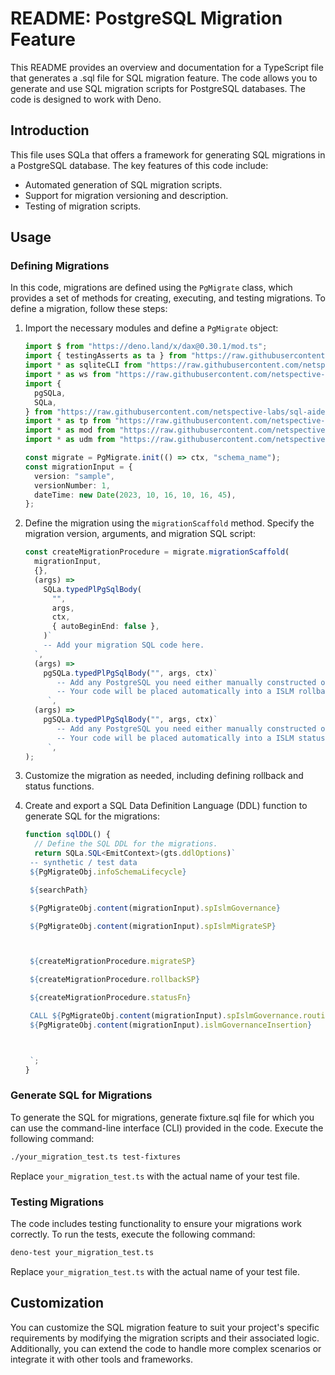 # README: PostgreSQL Migration Feature

This README provides an overview and documentation for a TypeScript file that
generates a .sql file for SQL migration feature. The code allows you to generate
and use SQL migration scripts for PostgreSQL databases. The code is designed to
work with Deno.

## Introduction

This file uses SQLa that offers a framework for generating SQL migrations in a
PostgreSQL database. The key features of this code include:

- Automated generation of SQL migration scripts.
- Support for migration versioning and description.
- Testing of migration scripts.

## Usage

### Defining Migrations

In this code, migrations are defined using the `PgMigrate` class, which provides
a set of methods for creating, executing, and testing migrations. To define a
migration, follow these steps:

1. Import the necessary modules and define a `PgMigrate` object:

   ```typescript
   import $ from "https://deno.land/x/dax@0.30.1/mod.ts";
   import { testingAsserts as ta } from "https://raw.githubusercontent.com/netspective-labs/sql-aide/vx.x.x/deps-test.ts";
   import * as sqliteCLI from "https://raw.githubusercontent.com/netspective-labs/sql-aide/vx.x.x/lib/sqlite/cli.ts";
   import * as ws from "https://raw.githubusercontent.com/netspective-labs/sql-aide/vx.x.x/lib/universal/whitespace.ts";
   import {
     pgSQLa,
     SQLa,
   } from "https://raw.githubusercontent.com/netspective-labs/sql-aide/vx.x.x/pattern/pgdcp/deps.ts";
   import * as tp from "https://raw.githubusercontent.com/netspective-labs/sql-aide/vx.x.x/pattern/typical/mod.ts";
   import * as mod from "https://raw.githubusercontent.com/netspective-labs/sql-aide/vx.x.x/pattern/postgres/migrate.ts";
   import * as udm from "https://raw.githubusercontent.com/netspective-labs/sql-aide/vx.x.x/pattern/udm/mod.ts";

   const migrate = PgMigrate.init(() => ctx, "schema_name");
   const migrationInput = {
     version: "sample",
     versionNumber: 1,
     dateTime: new Date(2023, 10, 16, 10, 16, 45),
   };
   ```

2. Define the migration using the `migrationScaffold` method. Specify the
   migration version, arguments, and migration SQL script:

   ```typescript
   const createMigrationProcedure = migrate.migrationScaffold(
     migrationInput,
     {},
     (args) =>
       SQLa.typedPlPgSqlBody(
         "",
         args,
         ctx,
         { autoBeginEnd: false },
       )`
       -- Add your migration SQL code here.
     `,
     (args) =>
       pgSQLa.typedPlPgSqlBody("", args, ctx)`
          -- Add any PostgreSQL you need either manually constructed or SQLa.
          -- Your code will be placed automatically into a ISLM rollback stored procedure.
        `,
     (args) =>
       pgSQLa.typedPlPgSqlBody("", args, ctx)`
          -- Add any PostgreSQL you need either manually constructed or SQLa.
          -- Your code will be placed automatically into a ISLM status stored function.
        `,
   );
   ```

3. Customize the migration as needed, including defining rollback and status
   functions.

4. Create and export a SQL Data Definition Language (DDL) function to generate
   SQL for the migrations:

   ```typescript
   function sqlDDL() {
     // Define the SQL DDL for the migrations.
     return SQLa.SQL<EmitContext>(gts.ddlOptions)`
    -- synthetic / test data
    ${PgMigrateObj.infoSchemaLifecycle}

    ${searchPath}

    ${PgMigrateObj.content(migrationInput).spIslmGovernance}

    ${PgMigrateObj.content(migrationInput).spIslmMigrateSP}



    ${createMigrationProcedure.migrateSP}

    ${createMigrationProcedure.rollbackSP}

    ${createMigrationProcedure.statusFn}

    CALL ${PgMigrateObj.content(migrationInput).spIslmGovernance.routineName}();
    ${PgMigrateObj.content(migrationInput).islmGovernanceInsertion}



    `;
   }
   ```

### Generate SQL for Migrations

To generate the SQL for migrations, generate fixture.sql file for which you can
use the command-line interface (CLI) provided in the code. Execute the following
command:

```bash
./your_migration_test.ts test-fixtures
```

Replace `your_migration_test.ts` with the actual name of your test file.

### Testing Migrations

The code includes testing functionality to ensure your migrations work
correctly. To run the tests, execute the following command:

```bash
deno-test your_migration_test.ts
```

Replace `your_migration_test.ts` with the actual name of your test file.

## Customization

You can customize the SQL migration feature to suit your project's specific
requirements by modifying the migration scripts and their associated logic.
Additionally, you can extend the code to handle more complex scenarios or
integrate it with other tools and frameworks.
